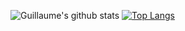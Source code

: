![Guillaume's github stats](https://github-readme-stats.vercel.app/api?username=guillaumerx&show_icons=true&theme=dracula)
[![Top Langs](https://github-readme-stats.vercel.app/api/top-langs/?username=guillaumerx)](https://github.com/guillaumerx/)